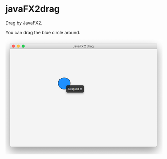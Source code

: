 # javaFX2drag

Drag by JavaFX2.

You can drag the blue circle around.

![javaFX2drag](/javaFX2drag.png)

